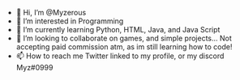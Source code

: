 - 👋 Hi, I’m @Myzerous
- 👀 I’m interested in Programming
- 🌱 I’m currently learning Python, HTML, Java, and Java Script
- 💞️ I’m looking to collaborate on games, and simple projects... Not accepting paid commission atm, as im still learning how to code!
- 📫 How to reach me Twitter linked to my profile, or my discord Myz#0999
